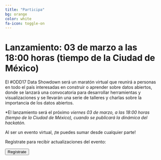 ```yaml
---
title: "Participa"
bg: orange
color: white
fa-icon: toggle-on
---
```


# Lanzamiento: 03 de marzo a las 18:00 horas (tiempo de la Ciudad de México)

El #ODD17 Data Showdown será un maratón virtual que reunirá a personas en todo el país interesadas en construir o aprender sobre datos abiertos, donde se lanzará una convocatoria para desarrollar herramientas y visualizaciones y se llevarán una serie de talleres y charlas sobre la importancia de los datos abiertos. 

*El lanzamiento será el próximo *viernes 03 de marzo, a las 18:00 horas (tiempo de la Ciudad de México), cuando se publicará la dinámica del hackatón.*

Al ser un evento virtual, ¡te puedes sumar desde cualquier parte!

Regístrate para recibir actualizaciones del evento:

<form action="https://docs.google.com/a/codeandomexico.org/forms/d/e/1FAIpQLSe16EY1G9KHQlplxcg5Njl17lWuf0Tqeq4DeZASgGInXA0l9g/viewform">
  <input type="submit" value="Regístrate" class="submit">
</form>



